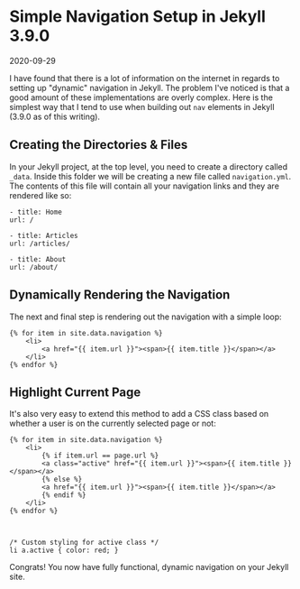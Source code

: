 # Simple Navigation Setup in Jekyll 3.9.0

2020-09-29

I have found that there is a lot of information on the internet in regards to setting up "dynamic" navigation in Jekyll. The problem I've noticed is that a good amount of these implementations are overly complex. Here is the simplest way that I tend to use when building out `nav` elements in Jekyll (3.9.0 as of this writing).

## Creating the Directories &amp; Files

In your Jekyll project, at the top level, you need to create a directory called `_data`. Inside this folder we will be creating a new file called `navigation.yml`. The contents of this file will contain all your navigation links and they are rendered like so:


    - title: Home
    url: /
    
    - title: Articles
    url: /articles/
    
    - title: About
    url: /about/


## Dynamically Rendering the Navigation

The next and final step is rendering out the navigation with a simple loop:


    {% for item in site.data.navigation %}
        <li>
            <a href="{{ item.url }}"><span>{{ item.title }}</span></a>
        </li>
    {% endfor %}


## Highlight Current Page

It's also very easy to extend this method to add a CSS class based on whether a user is on the currently selected page or not:


    {% for item in site.data.navigation %}
        <li>
            {% if item.url == page.url %}
            <a class="active" href="{{ item.url }}"><span>{{ item.title }}</span></a>
            {% else %}
            <a href="{{ item.url }}"><span>{{ item.title }}</span></a>
            {% endif %}
        </li>
    {% endfor %}



    /* Custom styling for active class */
    li a.active { color: red; }


Congrats! You now have fully functional, dynamic navigation on your Jekyll site.
